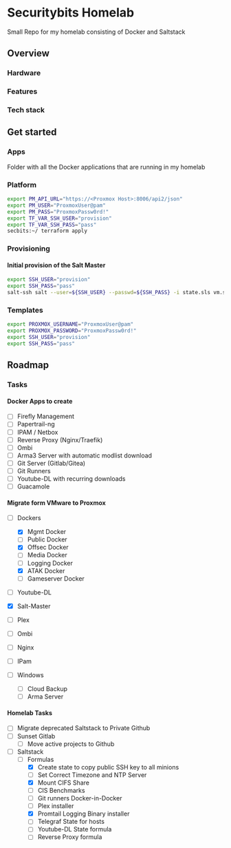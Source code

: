 # Securitybits Homelab
Small Repo for my homelab consisting of Docker and Saltstack

## Overview

### Hardware

### Features

### Tech stack

## Get started

### Apps
Folder with all the Docker applications that are running in my homelab

### Platform
```bash
export PM_API_URL="https://<Proxmox Host>:8006/api2/json"
export PM_USER="ProxmoxUser@pam"
export PM_PASS="ProxmoxPassw0rd!"
export TF_VAR_SSH_USER="provision"
export TF_VAR_SSH_PASS="pass"
secbits:~/ terraform apply
```

### Provisioning
#### Initial provision of the Salt Master
```bash
export SSH_USER="provision"
export SSH_PASS="pass"
salt-ssh salt --user=${SSH_USER} --passwd=${SSH_PASS} -i state.sls vm.salt
```

### Templates
```bash
export PROXMOX_USERNAME="ProxmoxUser@pam"
export PROXMOX_PASSWORD="ProxmoxPassw0rd!"
export SSH_USER="provision"
export SSH_PASS="pass"
```

## Roadmap

### Tasks
#### Docker Apps to create
- [ ] Firefly Management
- [ ] Papertrail-ng
- [ ] IPAM / Netbox
- [ ] Reverse Proxy (Nginx/Traefik)
- [ ] Ombi
- [ ] Arma3 Server with automatic modlist download
- [ ] Git Server (Gitlab/Gitea)
- [ ] Git Runners
- [ ] Youtube-DL with recurring downloads
- [ ] Guacamole

#### Migrate form VMware to Proxmox
- [ ] Dockers
  - [x] Mgmt Docker
  - [ ] Public Docker
  - [x] Offsec Docker
  - [ ] Media Docker
  - [ ] Logging Docker
  - [x] ATAK Docker
  - [ ] Gameserver Docker  
- [ ] Youtube-DL
- [x] Salt-Master  
- [ ] Plex
- [ ] Ombi
- [ ] Nginx
- [ ] IPam

- [ ] Windows
  - [ ] Cloud Backup
  - [ ] Arma Server

#### Homelab Tasks
- [ ] Migrate deprecated Saltstack to Private Github
- [ ] Sunset Gitlab
  - [ ] Move active projects to Github
- [ ] Saltstack
  - [ ] Formulas
    - [x] Create state to copy public SSH key to all minions
    - [ ] Set Correct Timezone and NTP Server
    - [x] Mount CIFS Share
    - [ ] CIS Benchmarks
    - [ ] Git runners Docker-in-Docker
    - [ ] Plex installer
    - [x] Promtail Logging Binary installer
    - [ ] Telegraf State for hosts
    - [ ] Youtube-DL State formula
    - [ ] Reverse Proxy formula